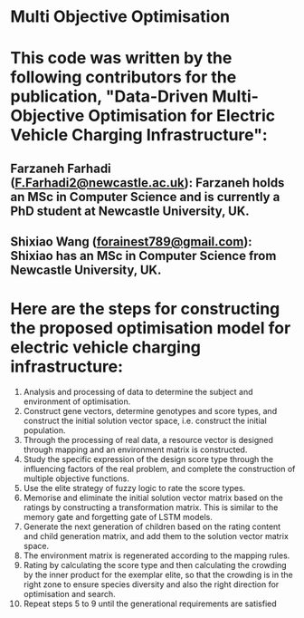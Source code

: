 # Multi Objective Optimisation

# This code was written by the following contributors for the publication, "Data-Driven Multi-Objective Optimisation for Electric Vehicle Charging Infrastructure":

## Farzaneh Farhadi (F.Farhadi2@newcastle.ac.uk): Farzaneh holds an MSc in Computer Science and is currently a PhD student at Newcastle University, UK.

## Shixiao Wang (forainest789@gmail.com): Shixiao has an MSc in Computer Science from Newcastle University, UK.



# Here are the steps for constructing the proposed optimisation model for electric vehicle charging infrastructure:
1. Analysis and processing of data to determine the subject and environment of optimisation.
2. Construct gene vectors, determine genotypes and score types, and construct the initial solution vector space,
i.e. construct the initial population.
3. Through the processing of real data, a resource vector is designed through mapping and an environment
matrix is constructed.
4. Study the specific expression of the design score type through the influencing factors of the real problem, and
complete the construction of multiple objective functions.
5. Use the elite strategy of fuzzy logic to rate the score types.
6. Memorise and eliminate the initial solution vector matrix based on the ratings by constructing a transformation
matrix. This is similar to the memory gate and forgetting gate of LSTM models.
7. Generate the next generation of children based on the rating content and child generation matrix, and add
them to the solution vector matrix space.
8. The environment matrix is regenerated according to the mapping rules.
9. Rating by calculating the score type and then calculating the crowding by the inner product for the exemplar
elite, so that the crowding is in the right zone to ensure species diversity and also the right direction for
optimisation and search.
10. Repeat steps 5 to 9 until the generational requirements are satisfied

